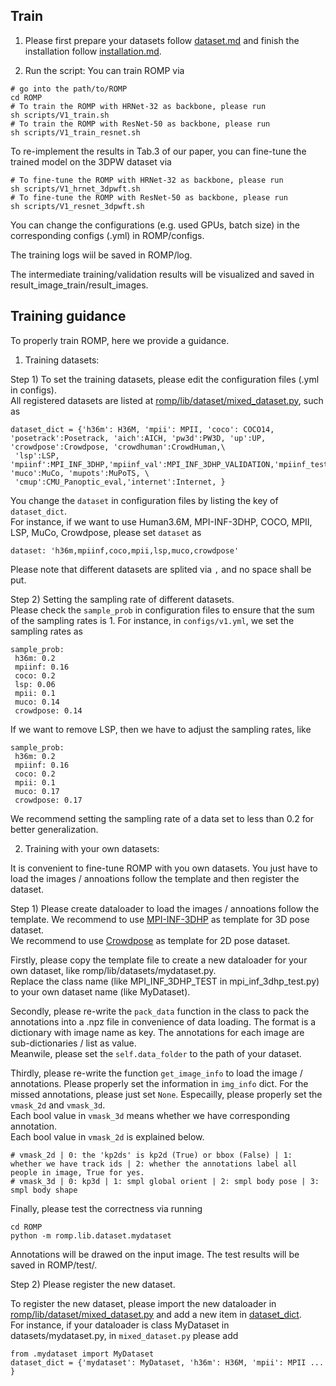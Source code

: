 ## Train

1. Please first prepare your datasets follow [dataset.md](dataset.md) and finish the installation follow [installation.md](installation.md).

2. Run the script:
You can train ROMP via
```
# go into the path/to/ROMP
cd ROMP
# To train the ROMP with HRNet-32 as backbone, please run
sh scripts/V1_train.sh
# To train the ROMP with ResNet-50 as backbone, please run
sh scripts/V1_train_resnet.sh
```
To re-implement the results in Tab.3 of our paper, you can fine-tune the trained model on the 3DPW dataset via
```
# To fine-tune the ROMP with HRNet-32 as backbone, please run
sh scripts/V1_hrnet_3dpwft.sh
# To fine-tune the ROMP with ResNet-50 as backbone, please run
sh scripts/V1_resnet_3dpwft.sh
```
You can change the configurations (e.g. used GPUs, batch size) in the corresponding configs (.yml) in ROMP/configs.

The training logs wiil be saved in ROMP/log. 

The intermediate training/validation results will be visualized and saved in result_image_train/result_images.

## Training guidance

To properly train ROMP, here we provide a guidance.

1. Training datasets:

Step 1) To set the training datasets, please edit the configuration files (.yml in configs).  
All registered datasets are listed at [romp/lib/dataset/mixed_dataset.py](https://github.com/Arthur151/ROMP/blob/b8d3ac8889c5cd3736182864b43779ee70be8741/romp/lib/dataset/mixed_dataset.py#L29), such as 
```
dataset_dict = {'h36m': H36M, 'mpii': MPII, 'coco': COCO14, 'posetrack':Posetrack, 'aich':AICH, 'pw3d':PW3D, 'up':UP, 'crowdpose':Crowdpose, 'crowdhuman':CrowdHuman,\
 'lsp':LSP, 'mpiinf':MPI_INF_3DHP,'mpiinf_val':MPI_INF_3DHP_VALIDATION,'mpiinf_test':MPI_INF_3DHP_TEST, 'muco':MuCo, 'mupots':MuPoTS, \
 'cmup':CMU_Panoptic_eval,'internet':Internet, }
```
You change the `dataset` in configuration files by listing the key of `dataset_dict`.  
For instance, if we want to use Human3.6M, MPI-INF-3DHP, COCO, MPII, LSP, MuCo, Crowdpose, please set `dataset` as 
```
dataset: 'h36m,mpiinf,coco,mpii,lsp,muco,crowdpose'
```
Please note that different datasets are splited via `,` and no space shall be put.

Step 2) Setting the sampling rate of different datasets.  
Please check the `sample_prob` in configuration files to ensure that the sum of the sampling rates is 1.
For instance, in `configs/v1.yml`, we set the sampling rates as 
```
sample_prob:
 h36m: 0.2
 mpiinf: 0.16
 coco: 0.2
 lsp: 0.06
 mpii: 0.1
 muco: 0.14
 crowdpose: 0.14
```
If we want to remove LSP, then we have to adjust the sampling rates, like 
```
sample_prob:
 h36m: 0.2
 mpiinf: 0.16
 coco: 0.2
 mpii: 0.1
 muco: 0.17
 crowdpose: 0.17
```
We recommend setting the sampling rate of a data set to less than 0.2 for better generalization.

2. Training with your own datasets:

It is convenient to fine-tune ROMP with you own datasets. You just have to load the images / annoations follow the template and then register the dataset.

Step 1) Please create dataloader to load the images / annoations follow the template.
We recommend to use [MPI-INF-3DHP](https://github.com/Arthur151/ROMP/blob/master/romp/lib/dataset/mpi_inf_3dhp_test.py) as template for 3D pose dataset.  
We recommend to use [Crowdpose](https://github.com/Arthur151/ROMP/blob/master/romp/lib/dataset/crowdpose.py) as template for 2D pose dataset.  

Firstly, please copy the template file to create a new dataloader for your own dataset, like romp/lib/datasets/mydataset.py.  
Replace the class name (like MPI_INF_3DHP_TEST in mpi_inf_3dhp_test.py) to your own dataset name (like MyDataset).

Secondly, please re-write the `pack_data` function in the class to pack the annotations into a .npz file in convenience of data loading. 
The format is a dictionary with image name as key. The annotations for each image are sub-dictionaries / list as value.  
Meanwile, please set the `self.data_folder` to the path of your dataset.

Thirdly, please re-write the function `get_image_info` to load the image / annotations. 
Please properly set the information in `img_info` dict. For the missed annotations, please just set `None`. 
Especailly, please properly set the `vmask_2d` and `vmask_3d`.  
Each bool value in `vmask_3d` means whether we have corresponding annotation.   
Each bool value in `vmask_2d` is explained below.
```
# vmask_2d | 0: the 'kp2ds' is kp2d (True) or bbox (False) | 1: whether we have track ids | 2: whether the annotations label all people in image, True for yes.
# vmask_3d | 0: kp3d | 1: smpl global orient | 2: smpl body pose | 3: smpl body shape
```

Finally, please test the correctness via running
```
cd ROMP
python -m romp.lib.dataset.mydataset
```
Annotations will be drawed on the input image. The test results will be saved in ROMP/test/.

Step 2) Please register the new dataset.

To register the new dataset, please import the new dataloader in [romp/lib/dataset/mixed_dataset.py](https://github.com/Arthur151/ROMP/blob/b8d3ac8889c5cd3736182864b43779ee70be8741/romp/lib/dataset/mixed_dataset.py) and add a new item in [dataset_dict](https://github.com/Arthur151/ROMP/blob/b8d3ac8889c5cd3736182864b43779ee70be8741/romp/lib/dataset/mixed_dataset.py#L29).  
For instance, if your dataloader is class MyDataset in datasets/mydataset.py, in `mixed_dataset.py` please add
```
from .mydataset import MyDataset
dataset_dict = {'mydataset': MyDataset, 'h36m': H36M, 'mpii': MPII ... }
``` 